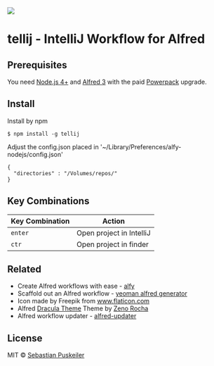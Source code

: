 <img src="https://github.com/codeBud7/tellij/blob/master/doc/screenshot.png">

tellij - IntelliJ Workflow for Alfred
==============================

Prerequisites
----------------
You need [Node.js 4+](https://nodejs.org) and [Alfred 3](https://www.alfredapp.com) with the paid [Powerpack](https://www.alfredapp.com/powerpack/) upgrade.

Install
----------------
Install by npm
```
$ npm install -g tellij
```
Adjust the config.json placed in '~/Library/Preferences/alfy-nodejs/config.json'
```
{
  "directories" : "/Volumes/repos/"
}
```

Key Combinations
----------------

Key Combination        | Action
---------------------- | ------
`enter`                | Open project in IntelliJ
`ctr`                | Open project in finder

Related
----------------
- Create Alfred workflows with ease - [alfy](https://github.com/sindresorhus/alfy)
- Scaffold out an Alfred workflow - [yeoman alfred generator](https://github.com/SamVerschueren/generator-alfred)
- Icon made by Freepik from www.flaticon.com
- Alfred [Dracula Theme](https://draculatheme.com/alfred/) Theme by [Zeno Rocha](https://zenorocha.com/)
- Alfred workflow updater - [alfred-updater](https://github.com/SamVerschueren/alfred-updater)

License
----------------
MIT © [Sebastian Puskeiler](twitter.com/ebud7)
